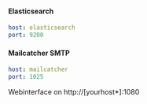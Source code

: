 
#### Elasticsearch

```yml
host: elasticsearch
port: 9200
```

#### Mailcatcher SMTP

```yml
host: mailcatcher
port: 1025
```

Webinterface on http://[yourhost*]:1080